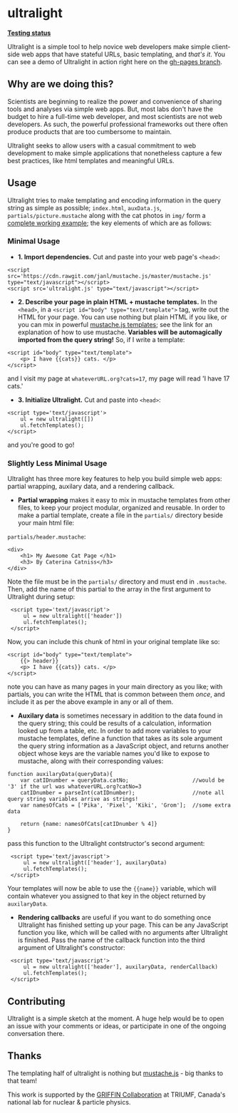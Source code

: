 # ultralight

**[Testing status](http://billmills.github.io/ultralight/tests/tests.html)**

Ultralight is a simple tool to help novice web developers make simple client-side web apps that have stateful URLs, basic templating, and *that's it*. You can see a demo of Ultralight in action right here on the [gh-pages branch](http://billmills.github.io/ultralight/index.html?cats=1).

## Why are we doing this?

Scientists are beginning to realize the power and convenience of sharing tools and analyses via simple web apps. But, most labs don't have the budget to hire a full-time web developer, and most scientists are not web developers. As such, the powerful professional frameworks out there often produce products that are too cumbersome to maintain.

Ultralight seeks to allow users with a casual commitment to web development to make simple applications that nonetheless capture a few best practices, like html templates and meaningful URLs.

## Usage

Ultralight tries to make templating and encoding information in the query string as simple as possible; `index.html`, `auxData.js`, `partials/picture.mustache` along with the cat photos in `img/` form a [complete working example](http://billmills.github.io/ultralight/index.html?cats=1); the key elements of which are as follows:

### Minimal Usage

 - **1. Import dependencies.** Cut and paste into your web page's `<head>`:

```
<script src='https://cdn.rawgit.com/janl/mustache.js/master/mustache.js' type="text/javascript"></script>
<script src='ultralight.js' type="text/javascript"></script>
```

 - **2. Describe your page in plain HTML + mustache templates.** In the `<head>`, in a `<script id="body" type="text/template">` tag, write out the HTML for your page. You can use nothing but plain HTML if you like, or you can mix in powerful [mustache.js templates](https://github.com/janl/mustache.js/#templates); see the link for an explanation of how to use mustache. **Variables will be automagically imported from the query string!** So, if I write a template:

```
<script id="body" type="text/template">
    <p> I have {{cats}} cats. </p>
</script>
```

and I visit my page at `whateverURL.org?cats=17`, my page will read 'I have 17 cats.'

 - **3. Initialize Ultralight.** Cut and paste into `<head>`:

```
<script type='text/javascript'>
    ul = new ultralight([])
    ul.fetchTemplates();
</script>
```
 
 and you're good to go!

### Slightly Less Minimal Usage

Ultralight has three more key features to help you build simple web apps: partial wrapping, auxilary data, and a rendering callback.

 - **Partial wrapping** makes it easy to mix in mustache templates from other files, to keep your project modular, organized and reusable. In order to make a partial template, create a file in the `partials/` directory beside your main html file:

`partials/header.mustache`:
```
<div>
    <h1> My Awesome Cat Page </h1>
    <h3> By Caterina Catniss</h3>
</div>
```

Note the file must be in the `partials/` directory and must end in `.mustache`. Then, add the name of this partial to the array in the first argument to Ultralight during setup:

```
 <script type='text/javascript'>
     ul = new ultralight(['header'])
     ul.fetchTemplates();
 </script>
```

Now, you can include this chunk of html in your original template like so:

```
<script id="body" type="text/template">
    {{> header}}
    <p> I have {{cats}} cats. </p>
</script>
```

note you can have as many pages in your main directory as you like; with partials, you can write the HTML that is common between them *once*, and include it as per the above example in any or all of them.

 - **Auxilary data** is sometimes necessary in addition to the data found in the query string; this could be results of a calculation, information looked up from a table, etc. In order to add more variables to your mustache templates, define a function that takes as its sole argument the query string information as a JavaScript object, and returns another object whose keys are the variable names you'd like to expose to mustache, along with their corresponding values:

```
function auxilaryData(queryData){
    var catIDnumber = queryData.catNo;                    //would be '3' if the url was whateverURL.org?catNo=3
    catIDnumber = parseInt(catIDnumber);                  //note all query string variables arrive as strings!
    var namesOfCats = ['Pika', 'Pixel', 'Kiki', 'Grom'];  //some extra data
    
    return {name: namesOfCats[catIDnumber % 4]}
}
```

pass this function to the Ultralight contstructor's second argument:

```
 <script type='text/javascript'>
     ul = new ultralight(['header'], auxilaryData)
     ul.fetchTemplates();
 </script>
```

Your templates will now be able to use the `{{name}}` variable, which will contain whatever you assigned to that key in the object returned by `auxilaryData`.

 - **Rendering callbacks** are useful if you want to do something once Ultralight has finished setting up your page. This can be any JavaScript function you like, which will be called with no arguments after Ultralight is finished. Pass the name of the callback function into the third argument of Ultralight's constructor:

```
 <script type='text/javascript'>
     ul = new ultralight(['header'], auxilaryData, renderCallback)
     ul.fetchTemplates();
 </script>
```

## Contributing

Ultralight is a simple sketch at the moment. A huge help would be to open an issue with your comments or ideas, or participate in one of the ongoing conversation there.

## Thanks

The templating half of ultralight is nothing but [mustache.js](https://github.com/janl/mustache.js/) - big thanks to that team!

This work is supported by the [GRIFFIN Collaboration](https://github.com/GRIFFINCollaboration) at TRIUMF, Canada's national lab for nuclear & particle physics.
